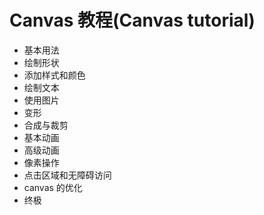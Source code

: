 # Canvas 教程(Canvas tutorial)

- 基本用法
- 绘制形状
- 添加样式和颜色
- 绘制文本
- 使用图片
- 变形
- 合成与裁剪
- 基本动画
- 高级动画
- 像素操作
- 点击区域和无障碍访问
- canvas 的优化
- 终极


